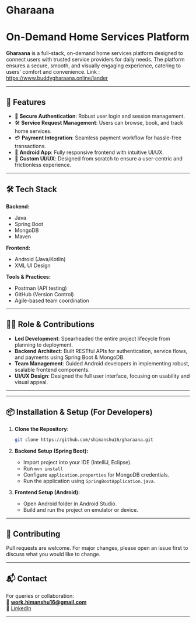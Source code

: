 # Gharaana

# On-Demand Home Services Platform

**Gharaana** is a full-stack, on-demand home services platform designed to connect users with trusted service providers for daily needs. The platform ensures a secure, smooth, and visually engaging experience, catering to users' comfort and convenience.
Link : https://www.buddygharaana.online/lander

---

## 🚀 Features

- 🔐 **Secure Authentication**: Robust user login and session management.
- 🛠️ **Service Request Management**: Users can browse, book, and track home services.
- 💳 **Payment Integration**: Seamless payment workflow for hassle-free transactions.
- 📱 **Android App**: Fully responsive frontend with intuitive UI/UX.
- 🎨 **Custom UI/UX**: Designed from scratch to ensure a user-centric and frictionless experience.

---

## 🛠️ Tech Stack

**Backend:**
- Java
- Spring Boot
- MongoDB
- Maven

**Frontend:**
- Android (Java/Kotlin)
- XML UI Design

**Tools & Practices:**
- Postman (API testing)
- GitHub (Version Control)
- Agile-based team coordination

---

## 👨‍💻 Role & Contributions

- **Led Development**: Spearheaded the entire project lifecycle from planning to deployment.
- **Backend Architect**: Built RESTful APIs for authentication, service flows, and payments using Spring Boot & MongoDB.
- **Team Management**: Guided Android developers in implementing robust, scalable frontend components.
- **UI/UX Design**: Designed the full user interface, focusing on usability and visual appeal.

---


---

## 📦 Installation & Setup (For Developers)

1. **Clone the Repository:**
   ```bash
   git clone https://github.com/shimanshu16/gharaana.git
   ```

2. **Backend Setup (Spring Boot):**
   - Import project into your IDE (IntelliJ, Eclipse).
   - Run `mvn install`
   - Configure `application.properties` for MongoDB credentials.
   - Run the application using `SpringBootApplication.java`.

3. **Frontend Setup (Android):**
   - Open Android folder in Android Studio.
   - Build and run the project on emulator or device.

---

## 🤝 Contributing

Pull requests are welcome. For major changes, please open an issue first to discuss what you would like to change.

---

## 📬 Contact

For queries or collaboration:  
📧 **work.himanshu16@gmail.com**  
🔗 [LinkedIn](https://linkedin.com/in/shimanshu16)

---
